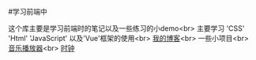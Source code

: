 #学习前端中

这个库主要是学习前端时的笔记以及一些练习的小demo\<br>
主要学习 'CSS' 'Html' 'JavaScript' 以及'Vue'框架的使用\<br>
[我的博客](https://jwxhhxx.github.io)\<br>
一些小项目\<br>
[音乐播放器]( https://jwxhhxx.github.io/learngit/音乐播放器/index.html)\<br>
[时钟]( https://jwxhhxx.github.io/learngit/时钟/clock.html)
